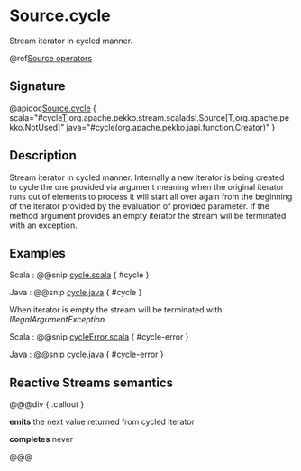 # Source.cycle

Stream iterator in cycled manner.

@ref[Source operators](../index.md#source-operators)

## Signature

@apidoc[Source.cycle](Source$) { scala="#cycle[T](f:()=&gt;Iterator[T]):org.apache.pekko.stream.scaladsl.Source[T,org.apache.pekko.NotUsed]" java="#cycle(org.apache.pekko.japi.function.Creator)" }


## Description

Stream iterator in cycled manner. Internally a new iterator is being created to cycle the one provided via argument meaning
when the original iterator runs out of elements to process it will start all over again from the beginning of the iterator
provided by the evaluation of provided parameter. If the method argument provides an empty iterator the stream will be 
terminated with an exception.

## Examples

Scala
:  @@snip [cycle.scala](/stream-tests/src/test/scala/org/apache/pekko/stream/scaladsl/SourceSpec.scala) { #cycle }

Java
:  @@snip [cycle.java](/stream-tests/src/test/java/org/apache/pekko/stream/javadsl/SourceTest.java) { #cycle }


When iterator is empty the stream will be terminated with _IllegalArgumentException_

Scala
:  @@snip [cycleError.scala](/stream-tests/src/test/scala/org/apache/pekko/stream/scaladsl/SourceSpec.scala) { #cycle-error }

Java
:  @@snip [cycle.java](/stream-tests/src/test/java/org/apache/pekko/stream/javadsl/SourceTest.java) { #cycle-error }

## Reactive Streams semantics

@@@div { .callout }

**emits** the next value returned from cycled iterator

**completes** never

@@@
